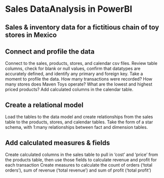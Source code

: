 # Sales DataAnalysis in PowerBI
## Sales &amp; inventory data for a fictitious chain of toy stores in Mexico

## Connect and profile the data
Connect to the sales, products, stores, and calendar csv files.
Review table columns, check for blank or null values, confirm that datatypes are accurately defined, and identify any primary and foreign key.
Take a moment to profile the data. How many transactions were recorded? How many stores does Maven Toys operate? What are the lowest and highest priced products?
Add calculated columns in the calendar table.

## Create a relational model
Load the tables to the data model and create relationships from the sales table to the products, stores, and calendar tables.
Take the form of a star schema, with 1:many relationships between fact and dimension tables.

## Add calculated measures & fields
Create calculated columns in the sales table to pull in ‘cost’ and ‘price’ from the products table, then use those fields to calculate revenue and profit for each transaction
Create measures to calculate the count of orders (‘total orders’), sum of revenue (‘total revenue’) and sum of profit (‘total profit’)
